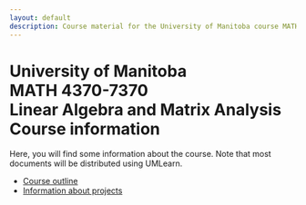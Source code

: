 ```yaml
---
layout: default
description: Course material for the University of Manitoba course MATH 4370-7370, Linear Algebra and Matrix Analysis
---
```


# University of Manitoba <br>MATH 4370-7370<br>Linear Algebra and Matrix Analysis<br>Course information

Here, you will find some information about the course. Note that most documents will be distributed using UMLearn.

- [Course outline](course-outline-2023.html)
- [Information about projects](project-information.html)